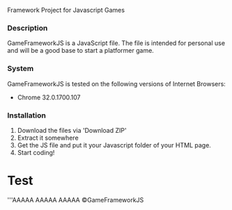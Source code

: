 Framework Project for Javascript Games

### Description

GameFrameworkJS is a JavaScript file. The file is intended for personal use and will be a good base to start a platformer game.

### System

GameFrameworkJS is tested on the following versions of Internet Browsers:
* Chrome 32.0.1700.107

### Installation

1. Download the files via 'Download ZIP'
2. Extract it somewhere
3. Get the JS file and put it your Javascript folder of your HTML page.
4. Start coding!

# Test

'''AAAAA
AAAAA
AAAAA
©GameFrameworkJS
